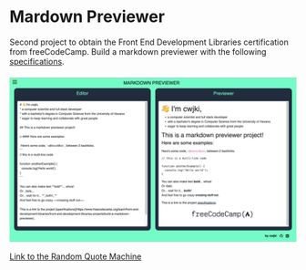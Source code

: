 # Mardown Previewer

Second project to obtain the Front End Development Libraries certification from freeCodeCamp. Build a markdown previewer with the following [specifications](https://www.freecodecamp.org/learn/front-end-development-libraries/front-end-development-libraries-projects/build-a-markdown-previewer).


####  
![project img](/public/markdown-previewer.png)


[Link to the Random Quote Machine](https://cwjki.github.io/markdown-previewer/) 